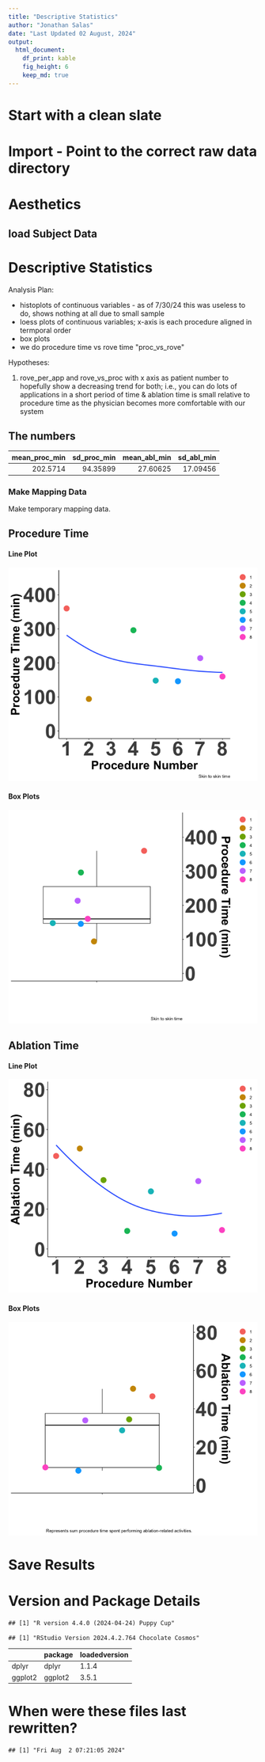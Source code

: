 ```yaml
---
title: "Descriptive Statistics"
author: "Jonathan Salas"
date: "Last Updated 02 August, 2024"
output: 
  html_document: 
    df_print: kable
    fig_height: 6
    keep_md: true
---
```




# Start with a clean slate



# Import - Point to the correct raw data directory



# Aesthetics



## load Subject Data


# Descriptive Statistics

Analysis Plan:
- histoplots of continuous variables - as of 7/30/24 this was useless to do, shows nothing at all due to small sample
- loess plots of continuous variables; x-axis is each procedure aligned in termporal order
- box plots
- we do procedure time vs rove time "proc_vs_rove" 

Hypotheses:

1) rove_per_app and rove_vs_proc with x axis as patient number to hopefully show a decreasing trend for both; i.e., you can 
  do lots of applications in a short period of time & ablation time is small relative to procedure time as the physician
  becomes more comfortable with our system
  
## The numbers

<div class="kable-table">

| mean_proc_min| sd_proc_min| mean_abl_min| sd_abl_min|
|-------------:|-----------:|------------:|----------:|
|      202.5714|    94.35899|     27.60625|   17.09456|

</div>


### Make Mapping Data

Make temporary mapping data.



## Procedure Time

#### Line Plot

![](step_3_descriptive_stats_files/figure-html/unnamed-chunk-7-1.png)<!-- -->

#### Box Plots

![](step_3_descriptive_stats_files/figure-html/unnamed-chunk-8-1.png)<!-- -->

## Ablation Time

#### Line Plot

![](step_3_descriptive_stats_files/figure-html/unnamed-chunk-9-1.png)<!-- -->

#### Box Plots

![](step_3_descriptive_stats_files/figure-html/unnamed-chunk-10-1.png)<!-- -->

# Save Results

# Version and Package Details


```
## [1] "R version 4.4.0 (2024-04-24) Puppy Cup"
```

```
## [1] "RStudio Version 2024.4.2.764 Chocolate Cosmos"
```

<div class="kable-table">

|        |package |loadedversion |
|:-------|:-------|:-------------|
|dplyr   |dplyr   |1.1.4         |
|ggplot2 |ggplot2 |3.5.1         |

</div>

# When were these files last rewritten?


```
## [1] "Fri Aug  2 07:21:05 2024"
```
